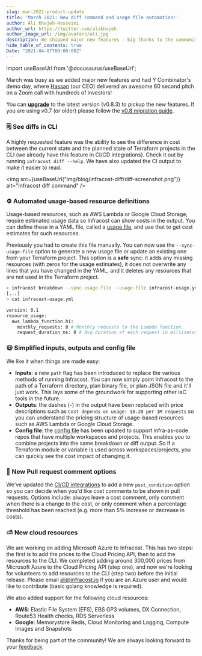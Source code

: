 ```yaml
---
slug: mar-2021-product-update
title: 'March 2021: New diff command and usage file automation!'
author: Ali Khajeh-Hosseini
author_url: https://twitter.com/alikhajeh
author_image_url: /img/avatars/ali.jpg
description: We shipped major new features - big thanks to the community! Upgrade to pickup the new features.
hide_table_of_contents: true
Date: "2021-04-07T00:00:00Z"
---
```


import useBaseUrl from '@docusaurus/useBaseUrl';

March was busy as we added major new features and had Y Combinator's demo day, where [Hassan](https://twitter.com/hassankhosseini) (our CEO) delivered an awesome 60 second pitch on a Zoom call with hundreds of investors!

You can [**upgrade**](/docs/#1-install-infracost) to the latest version (v0.8.3) to pickup the new features. If you are using v0.7 (or older) please follow the [v0.8 migration guide](/docs/guides/v0.8_migration).

### 🗒️ See diffs in CLI

A highly requested feature was the ability to see the difference in cost between the current state and the planned state of Terraform projects in the CLI (we already have this feature in CI/CD integrations). Check it out by running `infracost diff --help`. We have also updated the CI output to make it easier to read.

<img src={useBaseUrl("img/blog/infracost-diff/diff-screenshot.png")} alt="Infracost diff command" />

### ⚙️ Automated usage-based resource definitions

Usage-based resources, such as AWS Lambda or Google Cloud Storage, require estimated usage data so Infracost can show costs in the output. You can define these in a YAML file, called a [usage file](/docs/usage_based_resources), and use that to get cost estimates for such resources.

Previously you had to create this file manually. You can now use the `--sync-usage-file` option to generate a new usage file or update an existing one from your Terraform project. This option is a **safe** sync: it adds any missing resources (with zeros for the usage estimates), it does not overwrite any lines that you have changed in the YAML, and it deletes any resources that are not used in the Terraform project.

  ```sh
  > infracost breakdown --sync-usage-file --usage-file infracost-usage.yml --path /code
  [...]
  > cat infracost-usage.yml

  version: 0.1
  resource_usage:
    aws_lambda_function.hi:
      monthly_requests: 0 # Monthly requests to the Lambda function.
      request_duration_ms: 0 # Avg duration of each request in milliseconds.
  ```

### 😃 Simplified inputs, outputs and config file

We like it when things are made easy:

- **Inputs**: a new `path` flag has been introduced to replace the various methods of running Infracost. You can now simply point Infracost to the path of a Terraform directory, plan binary file, or plan JSON file and it'll just work. This lays some of the groundwork for supporting other IaC tools in the future.
- **Outputs**: the dashes (-) in the output have been replaced with price descriptions such as `Cost depends on usage: $0.20 per 1M requests` so you can understand the pricing structure of usage-based resources such as AWS Lambda or Google Cloud Storage.
- **Config file**: the [config file](/docs/multi_project/config_file) has been updated to support infra-as-code repos that have multiple workspaces and projects. This enables you to combine projects into the same breakdown or diff output. So if a Terraform module or variable is used across workspaces/projects, you can quickly see the cost impact of changing it.

### 🚀 New Pull request comment options

We've updated the [CI/CD integrations](/docs/integrations/cicd) to add a new `post_condition` option so you can decide when you'd like cost comments to be shown in pull requests. Options include: always leave a cost comment, only comment when there is a change to the cost, or only comment when a percentage threshold has been reached (e.g. more than 5% increase or decrease in costs).

### ⛅ New cloud resources

We are working on adding Microsoft Azure to Infracost. This has two steps: the first is to add the prices to the Cloud Pricing API, then to add the resources to the CLI. We completed adding around 300,000 prices from Microsoft Azure to the Cloud Pricing API (step one), and now we're looking for volunteers to add resources to the CLI (step two) before the initial release. Please email [ali@infracost.io](mailto:ali@infracost.io) if you are an Azure user and would like to contribute (basic golang knowledge is required).

We also added support for the following cloud resources:
- **AWS**: Elastic File System (EFS), EBS GP3 volumes, DX Connection, Route53 Health checks, RDS Serverless
- **Google**: Memorystore Redis, Cloud Monitoring and Logging, Compute Images and Snapshots

Thanks for being part of the community! We are always looking forward to your [feedback](mailto:hello@infracost.io).
